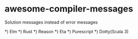 # awesome-compiler-messages
Solution messages instead of error messages


*) Elm
*) Rust
*) Reason
*) Eta
*) Purescript
*) Dotty(Scala 3)

